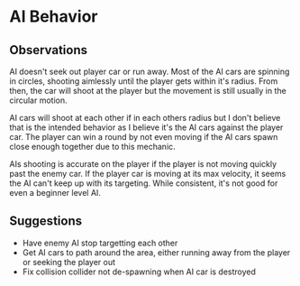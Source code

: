 # AI Behavior

## Observations

AI doesn't seek out player car or run away. Most of the AI cars are spinning in circles,
shooting aimlessly until the player gets within it's radius. From then, the car will shoot
at the player but the movement is still usually in the circular motion.

AI cars will shoot at each other if in each others radius but I don't believe that is the
intended behavior as I believe it's the AI cars against the player car. The player can
win a round by not even moving if the AI cars spawn close enough together due to this
mechanic.

AIs shooting is accurate on the player if the player is not moving quickly past the enemy
car. If the player car is moving at its max velocity, it seems the AI can't keep up with
its targeting. While consistent, it's not good for even a beginner level AI.

## Suggestions

* Have enemy AI stop targetting each other
* Get AI cars to path around the area, either running away from the player or seeking the player out
* Fix collision collider not de-spawning when AI car is destroyed
